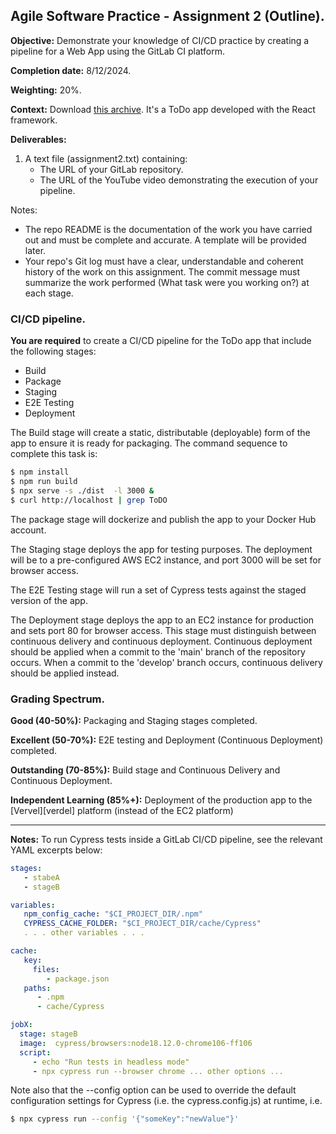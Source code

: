 ## Agile Software Practice - Assignment 2 (Outline).

__Objective:__ Demonstrate your knowledge of CI/CD practice by creating a pipeline for a Web App using the GitLab CI platform. 

__Completion date:__ 8/12/2024.

__Weighting:__ 20%.

__Context:__ Download [this archive][start]. It's a ToDo app developed with the React framework. 

__Deliverables:__

1. A text file (assignment2.txt) containing:
   + The URL of your GitLab repository. 
   + The URL of the YouTube video demonstrating the execution of your pipeline. 
   
Notes:
+ The repo README is the documentation of the work you have carried out and must be complete and accurate. A template will be provided later.
+ Your repo's Git log must have a clear, understandable and coherent history of the work on this assignment. The commit message must summarize the work performed (What task were you working on?) at each stage.


### CI/CD pipeline.

__You are required__ to create a CI/CD pipeline for the ToDo app that include the following stages:
+ Build
+ Package
+ Staging
+ E2E Testing
+ Deployment

The Build stage will create a static, distributable (deployable) form of the app to ensure it is ready for packaging. The command sequence to complete this task is:
~~~bash
$ npm install
$ npm run build
$ npx serve -s ./dist  -l 3000 &
$ curl http://localhost | grep ToDO
~~~

The package stage will dockerize and publish the app to your Docker Hub account. 

The Staging stage deploys the app for testing purposes. The deployment will be to a pre-configured AWS EC2 instance, and port 3000 will be set for browser access. 

The E2E Testing stage will run a set of Cypress tests against the staged version of the app.

The Deployment stage deploys the app to an EC2 instance for production and sets port 80 for browser access. This stage must distinguish between continuous delivery and continuous deployment. Continuous deployment should be applied when a commit to the 'main' branch of the repository occurs. When a commit to the 'develop' branch occurs, continuous delivery should be applied instead. 

### Grading Spectrum.

__Good (40-50%):__ Packaging and Staging stages completed.

__Excellent (50-70%):__ E2E testing and Deployment (Continuous Deployment) completed.

__Outstanding (70-85%):__ Build stage and Continuous Delivery and Continuous Deployment.

__Independent Learning (85%+):__ Deployment of the production app to the [Vervel][verdel] platform (instead of the EC2 platform)

--------------------------

__Notes:__ To run Cypress tests inside a GitLab CI/CD pipeline, see the relevant YAML excerpts below: 

~~~yaml
stages:
   - stabeA
   - stageB

variables:
   npm_config_cache: "$CI_PROJECT_DIR/.npm"
   CYPRESS_CACHE_FOLDER: "$CI_PROJECT_DIR/cache/Cypress"
   . . . other variables . . . 

cache:
   key:
     files:
        - package.json
   paths:
      - .npm
      - cache/Cypress

jobX:
  stage: stageB
  image:  cypress/browsers:node18.12.0-chrome106-ff106
  script:
     - echo "Run tests in headless mode"
     - npx cypress run --browser chrome ... other options ...
~~~


Note also that the --config option can be used to override the default  configuration settings for Cypress (i.e. the cypress.config.js) at runtime, i.e.

~~~bash
$ npx cypress run --config '{"someKey":"newValue"}'
~~~

[vercel]: https://vercel.com/
[start]: ./img/start.zip